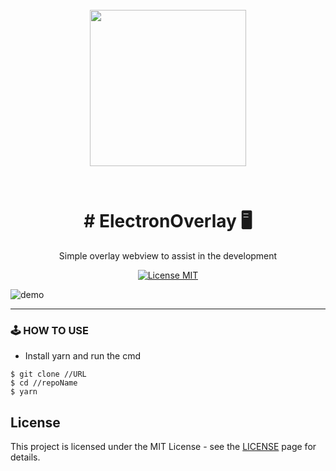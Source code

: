 <h1 align="center">
<br>
  <img src="https://fabiobrandao.net.br/blog/wp-content/uploads/2018/05/electron.png" width="250px" /><br>
<br>
<br>
# ElectronOverlay 🖥
</h1>
<p align="center">Simple overlay webview to assist in the development</p>
<p align="center">
  <a href="https://opensource.org/licenses/MIT">
    <img src="https://img.shields.io/badge/License-MIT-blue.svg" alt="License MIT">
  </a>
</p>

<div>
  <img src="https://i.imgur.com/BfkzFLx.png" alt="demo">
</div>

<hr />


### 🕹 HOW TO USE

- Install yarn and run the cmd

```
$ git clone //URL
$ cd //repoName
$ yarn

```

## License

This project is licensed under the MIT License - see the [LICENSE](https://opensource.org/licenses/MIT) page for details.
